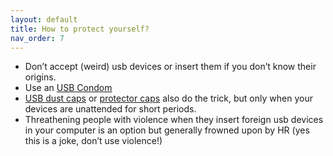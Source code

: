 ```yaml
---
layout: default
title: How to protect yourself?
nav_order: 7
---
```


- Don’t accept (weird) usb devices or insert them if you don’t know their origins.
- Use an [USB Condom](https://www.zdnet.com/article/flying-this-weekend-this-6-usb-condom-will-protect-your-data-from-suspicious-outlets/)
- [USB dust caps](https://www.amazon.com/Usb-Port-Caps/s?k=Usb+Port+Caps) or [protector caps](https://www.amazon.com/Blocker-Non-Removable-Protector-Moisture-Information/dp/B0B9MY9KZC?th=1) also do the trick, but only when your devices are unattended for short periods.
- Threathening people with violence when they insert foreign usb devices in your computer is an option but generally frowned upon by HR (yes this is a joke, don’t use violence!)

